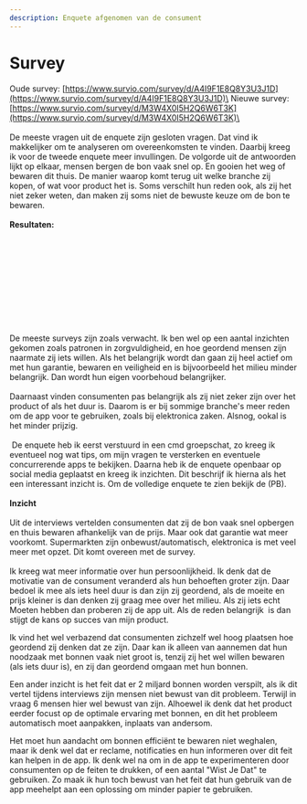 ```yaml
---
description: Enquete afgenomen van de consument
---
```


# Survey

Oude survey: [https://www.survio.com/survey/d/A4I9F1E8Q8Y3U3J1D](https://www.survio.com/survey/d/A4I9F1E8Q8Y3U3J1D)\
Nieuwe survey: [https://www.survio.com/survey/d/M3W4X0I5H2Q6W6T3K](https://www.survio.com/survey/d/M3W4X0I5H2Q6W6T3K)\
\
\
De meeste vragen uit de enquete zijn gesloten vragen. Dat vind ik makkelijker om te analyseren om overeenkomsten te vinden. Daarbij kreeg ik voor de tweede enquete meer invullingen. De volgorde uit de antwoorden lijkt op elkaar, mensen bergen de bon vaak snel op. En gooien het weg of bewaren dit thuis. De manier waarop komt terug uit welke branche zij kopen, of wat voor product het is. Soms verschilt hun reden ook, als zij het niet zeker weten, dan maken zij soms niet de bewuste keuze om de bon te bewaren. \
\
**Resultaten:**&#x20;

<div>

<figure><img src="../.gitbook/assets/1.png" alt=""><figcaption></figcaption></figure>

 

<figure><img src="../.gitbook/assets/2 (3).png" alt=""><figcaption></figcaption></figure>

 

<figure><img src="../.gitbook/assets/3 (2).png" alt=""><figcaption></figcaption></figure>

 

<figure><img src="../.gitbook/assets/4.5.png" alt=""><figcaption></figcaption></figure>

 

<figure><img src="../.gitbook/assets/4 (1).png" alt=""><figcaption></figcaption></figure>

 

<figure><img src="../.gitbook/assets/5 (2).png" alt=""><figcaption></figcaption></figure>

 

<figure><img src="../.gitbook/assets/6.png" alt=""><figcaption></figcaption></figure>

 

<figure><img src="../.gitbook/assets/7.png" alt=""><figcaption></figcaption></figure>

 

<figure><img src="../.gitbook/assets/8.png" alt=""><figcaption></figcaption></figure>

 

<figure><img src="../.gitbook/assets/9 (1).png" alt=""><figcaption></figcaption></figure>

 

<figure><img src="../.gitbook/assets/10 (1).png" alt=""><figcaption></figcaption></figure>

 

<figure><img src="../.gitbook/assets/11.png" alt=""><figcaption></figcaption></figure>

</div>

De meeste surveys zijn zoals verwacht. Ik ben wel op een aantal inzichten gekomen zoals patronen in zorgvuldigheid, en hoe geordend mensen zijn naarmate zij iets willen. Als het belangrijk wordt dan gaan zij heel actief om met hun garantie, bewaren en veiligheid en is bijvoorbeeld het milieu minder belangrijk. Dan wordt hun eigen voorbehoud belangrijker. \
\
Daarnaast vinden consumenten pas belangrijk als zij niet zeker zijn over het product of als het duur is. Daarom is er bij sommige branche's meer reden om de app voor te gebruiken, zoals bij elektronica zaken. Alsnog, ookal is het minder prijzig.\
\
 De enquete heb ik eerst verstuurd in een cmd groepschat, zo kreeg ik eventueel nog wat tips, om mijn vragen te versterken en eventuele concurrerende apps te bekijken. Daarna heb ik de enquete openbaar op social media geplaatst en kreeg ik inzichten. Dit beschrijf ik hierna als het een interessant inzicht is. Om de volledige enquete te zien bekijk de (PB).\
\
**Inzicht** \
\
Uit de interviews vertelden consumenten dat zij de bon vaak snel opbergen en thuis bewaren afhankelijk van de prijs. Maar ook dat garantie wat meer voorkomt. Supermarkten zijn onbewust/automatisch, elektronica is met veel meer met opzet. Dit komt overeen met de survey.\
\
Ik kreeg wat meer informatie over hun persoonlijkheid. Ik denk dat de motivatie van de consument veranderd als hun behoeften groter zijn. Daar bedoel ik mee als iets heel duur is dan zijn zij geordend, als de moeite en prijs kleiner is dan denken zij graag mee over het milieu. Als zij iets echt Moeten hebben dan proberen zij de app uit. Als de reden belangrijk  is dan stijgt de kans op succes van mijn product.

Ik vind het wel verbazend dat consumenten zichzelf wel hoog plaatsen hoe geordend zij denken dat ze zijn. Daar kan ik alleen van aannemen dat hun noodzaak met bonnen vaak niet groot is, tenzij zij het wel willen bewaren (als iets duur is), en zij dan geordend omgaan met hun bonnen.&#x20;

Een ander inzicht is het feit dat er 2 miljard bonnen worden verspilt, als ik dit vertel tijdens interviews zijn mensen niet bewust van dit probleem. Terwijl in vraag 6 mensen hier wel bewust van zijn. Alhoewel ik denk dat het product eerder focust op de optimale ervaring met bonnen, en dit het probleem automatisch moet aanpakken, inplaats van andersom.&#x20;

Het moet hun aandacht om bonnen efficiënt te bewaren niet weghalen, maar ik denk wel dat er reclame, notificaties en hun informeren over dit feit kan helpen in de app. Ik denk wel na om in de app te experimenteren door consumenten op de feiten te drukken, of een aantal "Wist Je Dat" te gebruiken. Zo maak ik hun toch bewust van het feit dat hun gebruik van de app meehelpt aan een oplossing om minder papier te gebruiken.
